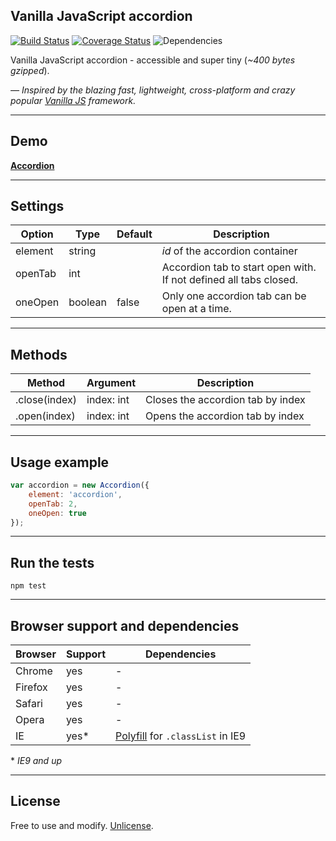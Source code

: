 Vanilla JavaScript accordion
-------

[![Build Status](https://travis-ci.org/zoltantothcom/vanilla-js-accordion.svg?branch=master)](https://travis-ci.org/zoltantothcom/vanilla-js-dropdown) [![Coverage Status](https://coveralls.io/repos/github/zoltantothcom/vanilla-js-accordion/badge.svg?branch=master)](https://coveralls.io/github/zoltantothcom/vanilla-js-dropdown?branch=master) ![Dependencies](https://img.shields.io/badge/dependencies-none-brightgreen.svg)

Vanilla JavaScript accordion - accessible and super tiny (*~400 bytes gzipped*).

*— Inspired by the blazing fast, lightweight, cross-platform and crazy popular [Vanilla JS](http://vanilla-js.com/)  framework.*


---
## Demo

[**Accordion**](http://zoltantothcom.github.io/vanilla-js-accordion)


---
## Settings

Option | Type | Default | Description
------ | ---- | ------- | -----------
element | string |  | *id* of the accordion container
openTab | int  |  | Accordion tab to start open with. If not defined all tabs closed.
oneOpen | boolean | false | Only one accordion tab can be open at a time.


---
## Methods

Method | Argument | Description
------ | -------- | -----------
.close(index) | index: int | Closes the accordion tab by index
.open(index) | index: int | Opens the accordion tab by index


---
## Usage example

```javascript
var accordion = new Accordion({
    element: 'accordion',
    openTab: 2,
    oneOpen: true
});
```


---
## Run the tests

```
npm test
```


---
## Browser support and dependencies

Browser | Support | Dependencies
------ | -------- | -----------
Chrome | yes | -
Firefox | yes | -
Safari | yes | -
Opera | yes | -
IE | yes* | [Polyfill](//cdn.jsdelivr.net/classlist/2014.01.31/classList.min.js) for `.classList` in IE9

\* _IE9 and up_


---
## License

Free to use and modify. [Unlicense](http://unlicense.org).
